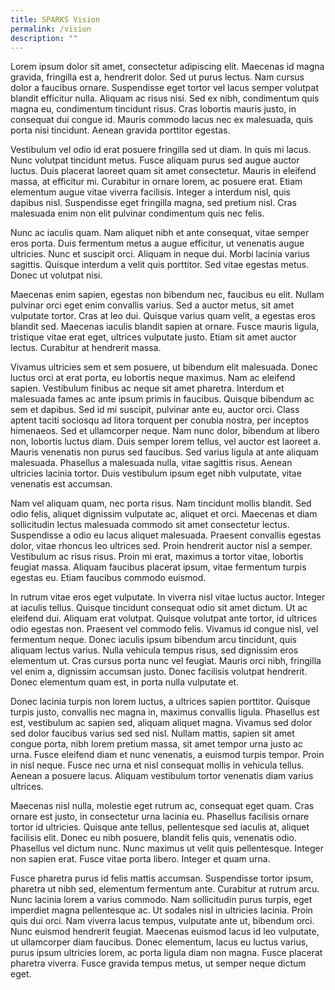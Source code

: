 ```yaml
---
title: SPARKS Vision
permalink: /vision
description: ""
---
```



Lorem ipsum dolor sit amet, consectetur adipiscing elit. Maecenas id magna gravida, fringilla est a, hendrerit dolor. Sed ut purus lectus. Nam cursus dolor a faucibus ornare. Suspendisse eget tortor vel lacus semper volutpat blandit efficitur nulla. Aliquam ac risus nisi. Sed ex nibh, condimentum quis magna eu, condimentum tincidunt risus. Cras lobortis mauris justo, in consequat dui congue id. Mauris commodo lacus nec ex malesuada, quis porta nisi tincidunt. Aenean gravida porttitor egestas.

Vestibulum vel odio id erat posuere fringilla sed ut diam. In quis mi lacus. Nunc volutpat tincidunt metus. Fusce aliquam purus sed augue auctor luctus. Duis placerat laoreet quam sit amet consectetur. Mauris in eleifend massa, at efficitur mi. Curabitur in ornare lorem, ac posuere erat. Etiam elementum augue vitae viverra facilisis. Integer a interdum nisl, quis dapibus nisl. Suspendisse eget fringilla magna, sed pretium nisl. Cras malesuada enim non elit pulvinar condimentum quis nec felis.

Nunc ac iaculis quam. Nam aliquet nibh et ante consequat, vitae semper eros porta. Duis fermentum metus a augue efficitur, ut venenatis augue ultricies. Nunc et suscipit orci. Aliquam in neque dui. Morbi lacinia varius sagittis. Quisque interdum a velit quis porttitor. Sed vitae egestas metus. Donec ut volutpat nisi.

Maecenas enim sapien, egestas non bibendum nec, faucibus eu elit. Nullam pulvinar orci eget enim convallis varius. Sed a auctor metus, sit amet vulputate tortor. Cras at leo dui. Quisque varius quam velit, a egestas eros blandit sed. Maecenas iaculis blandit sapien at ornare. Fusce mauris ligula, tristique vitae erat eget, ultrices vulputate justo. Etiam sit amet auctor lectus. Curabitur at hendrerit massa.

Vivamus ultricies sem et sem posuere, ut bibendum elit malesuada. Donec luctus orci at erat porta, eu lobortis neque maximus. Nam ac eleifend sapien. Vestibulum finibus ac neque sit amet pharetra. Interdum et malesuada fames ac ante ipsum primis in faucibus. Quisque bibendum ac sem et dapibus. Sed id mi suscipit, pulvinar ante eu, auctor orci. Class aptent taciti sociosqu ad litora torquent per conubia nostra, per inceptos himenaeos. Sed et ullamcorper neque. Nam nunc dolor, bibendum at libero non, lobortis luctus diam. Duis semper lorem tellus, vel auctor est laoreet a. Mauris venenatis non purus sed faucibus. Sed varius ligula at ante aliquam malesuada. Phasellus a malesuada nulla, vitae sagittis risus. Aenean ultricies lacinia tortor. Duis vestibulum ipsum eget nibh vulputate, vitae venenatis est accumsan.

Nam vel aliquam quam, nec porta risus. Nam tincidunt mollis blandit. Sed odio felis, aliquet dignissim vulputate ac, aliquet et orci. Maecenas et diam sollicitudin lectus malesuada commodo sit amet consectetur lectus. Suspendisse a odio eu lacus aliquet malesuada. Praesent convallis egestas dolor, vitae rhoncus leo ultrices sed. Proin hendrerit auctor nisl a semper. Vestibulum ac risus risus. Proin mi erat, maximus a tortor vitae, lobortis feugiat massa. Aliquam faucibus placerat ipsum, vitae fermentum turpis egestas eu. Etiam faucibus commodo euismod.

In rutrum vitae eros eget vulputate. In viverra nisl vitae luctus auctor. Integer at iaculis tellus. Quisque tincidunt consequat odio sit amet dictum. Ut ac eleifend dui. Aliquam erat volutpat. Quisque volutpat ante tortor, id ultrices odio egestas non. Praesent vel commodo felis. Vivamus id congue nisl, vel fermentum neque. Donec iaculis ipsum bibendum arcu tincidunt, quis aliquam lectus varius. Nulla vehicula tempus risus, sed dignissim eros elementum ut. Cras cursus porta nunc vel feugiat. Mauris orci nibh, fringilla vel enim a, dignissim accumsan justo. Donec facilisis volutpat hendrerit. Donec elementum quam est, in porta nulla vulputate et.

Donec lacinia turpis non lorem luctus, a ultrices sapien porttitor. Quisque turpis justo, convallis nec magna in, maximus convallis ligula. Phasellus est est, vestibulum ac sapien sed, aliquam aliquet magna. Vivamus sed dolor sed dolor faucibus varius sed sed nisl. Nullam mattis, sapien sit amet congue porta, nibh lorem pretium massa, sit amet tempor urna justo ac urna. Fusce eleifend diam et nunc venenatis, a euismod turpis tempor. Proin in nisl neque. Fusce nec urna et nisl consequat mollis in vehicula tellus. Aenean a posuere lacus. Aliquam vestibulum tortor venenatis diam varius ultrices.

Maecenas nisl nulla, molestie eget rutrum ac, consequat eget quam. Cras ornare est justo, in consectetur urna lacinia eu. Phasellus facilisis ornare tortor id ultricies. Quisque ante tellus, pellentesque sed iaculis at, aliquet facilisis elit. Donec eu nibh posuere, blandit felis quis, venenatis odio. Phasellus vel dictum nunc. Nunc maximus ut velit quis pellentesque. Integer non sapien erat. Fusce vitae porta libero. Integer et quam urna.

Fusce pharetra purus id felis mattis accumsan. Suspendisse tortor ipsum, pharetra ut nibh sed, elementum fermentum ante. Curabitur at rutrum arcu. Nunc lacinia lorem a varius commodo. Nam sollicitudin purus turpis, eget imperdiet magna pellentesque ac. Ut sodales nisl in ultricies lacinia. Proin quis dui orci. Nam viverra lacus tempus, vulputate ante ut, bibendum orci. Nunc euismod hendrerit feugiat. Maecenas euismod lacus id leo vulputate, ut ullamcorper diam faucibus. Donec elementum, lacus eu luctus varius, purus ipsum ultricies lorem, ac porta ligula diam non magna. Fusce placerat pharetra viverra. Fusce gravida tempus metus, ut semper neque dictum eget.